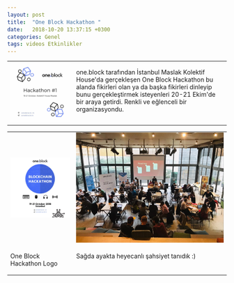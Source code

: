 ```yaml
---
layout: post
title:  "One Block Hackathon "
date:   2018-10-20 13:37:15 +0300
categories: Genel
tags: videos Etkinlikler
---
```


<table><tr><td style="width:30%">
   <img src="/assets/one_block_hackathon_4.png">
</td>
<td style="width:70%; vertical-align:top">
<p>
one.block tarafından İstanbul Maslak Kolektif House'da gerçekleşen One Block Hackathon bu alanda fikirleri olan ya da başka fikirleri dinleyip bunu gerçekleştirmek isteyenleri 20-21 Ekim'de bir araya getirdi. Renkli ve eğlenceli bir organizasyondu.  
</p>
</td></tr></table>


<table><tr><td style="width:30%">
<img src="/assets/one_block_hackathon_5.png">
</td>
<td style="width:70%">
<img src="/assets/one_block_hackathon_3.png">
   </td></tr>
<tr><td style="width:30%; vertical-align:top">
<p>
One Block Hackathon Logo
</p></td>
<td style="width:70%; vertical-align:top">
<p>
Sağda ayakta heyecanlı şahsiyet tanıdık :) 
</p>
</td></tr>
</table>
